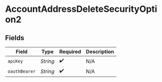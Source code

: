 # AccountAddressDeleteSecurityOption2


## Fields

| Field              | Type               | Required           | Description        |
| ------------------ | ------------------ | ------------------ | ------------------ |
| `apiKey`           | *String*           | :heavy_check_mark: | N/A                |
| `oauthBearer`      | *String*           | :heavy_check_mark: | N/A                |